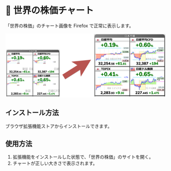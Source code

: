 # 🚀 世界の株価チャート

「世界の株価」のチャート画像を Firefox で正常に表示します。

![Screenshot](./screenshots/sekai-kabuka.png)

## インストール方法

ブラウザ拡張機能ストアからインストールできます。


## 使用方法

1. 拡張機能をインストールした状態で、「世界の株価」のサイトを開く。
1. チャートが正しい大きさで表示されます。
